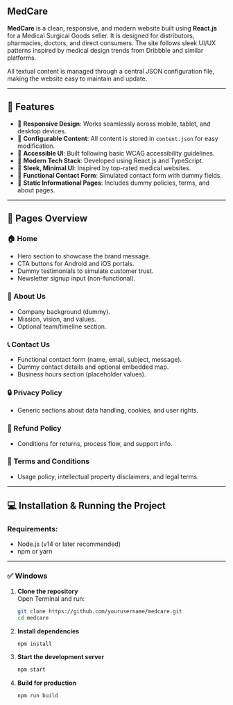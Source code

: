 ## MedCare

**MedCare** is a clean, responsive, and modern website built using **React.js** for a Medical Surgical Goods seller. It is designed for distributors, pharmacies, doctors, and direct consumers. The site follows sleek UI/UX patterns inspired by medical design trends from Dribbble and similar platforms.

All textual content is managed through a central JSON configuration file, making the website easy to maintain and update.

---

## 🌟 Features

- 🔹 **Responsive Design**: Works seamlessly across mobile, tablet, and desktop devices.
- 🔹 **Configurable Content**: All content is stored in `content.json` for easy modification.
- 🔹 **Accessible UI**: Built following basic WCAG accessibility guidelines.
- 🔹 **Modern Tech Stack**: Developed using React.js and TypeScript.
- 🔹 **Sleek, Minimal UI**: Inspired by top-rated medical websites.
- 🔹 **Functional Contact Form**: Simulated contact form with dummy fields.
- 🔹 **Static Informational Pages**: Includes dummy policies, terms, and about pages.

---

## 🚀 Pages Overview

### 🏠 Home
- Hero section to showcase the brand message.
- CTA buttons for Android and iOS portals.
- Dummy testimonials to simulate customer trust.
- Newsletter signup input (non-functional).

### 🧾 About Us
- Company background (dummy).
- Mission, vision, and values.
- Optional team/timeline section.

### 📞 Contact Us
- Functional contact form (name, email, subject, message).
- Dummy contact details and optional embedded map.
- Business hours section (placeholder values).

### 🔒 Privacy Policy
- Generic sections about data handling, cookies, and user rights.

### 💸 Refund Policy
- Conditions for returns, process flow, and support info.

### 📜 Terms and Conditions
- Usage policy, intellectual property disclaimers, and legal terms.

---

## 💻 Installation & Running the Project

### Requirements:
- Node.js (v14 or later recommended)
- npm or yarn

---

### ✅ Windows

1. **Clone the repository**  
   Open Terminal and run:
   ```bash
   git clone https://github.com/yourusername/medcare.git
   cd medcare
2. **Install dependencies**
   ```bash
   npm install

3. **Start the development server**
   ```bash
   npm start

4. **Build for production**
   ```bas
   npm run build

